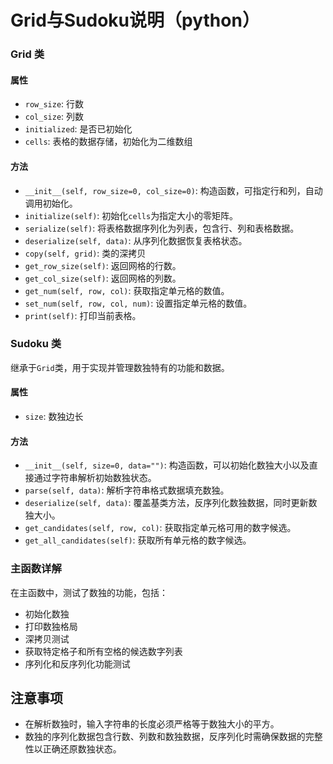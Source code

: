 # **Grid与Sudoku说明（python）**

### Grid 类

#### 属性

- `row_size`: 行数
- `col_size`: 列数
- `initialized`: 是否已初始化
- `cells`: 表格的数据存储，初始化为二维数组

#### 方法

- `__init__(self, row_size=0, col_size=0)`: 构造函数，可指定行和列，自动调用初始化。
- `initialize(self)`: 初始化`cells`为指定大小的零矩阵。
- `serialize(self)`: 将表格数据序列化为列表，包含行、列和表格数据。
- `deserialize(self, data)`: 从序列化数据恢复表格状态。
- `copy(self, grid)`: 类的深拷贝
- `get_row_size(self)`: 返回网格的行数。
- `get_col_size(self)`: 返回网格的列数。
- `get_num(self, row, col)`: 获取指定单元格的数值。
- `set_num(self, row, col, num)`: 设置指定单元格的数值。
- `print(self)`: 打印当前表格。



### Sudoku 类

继承于`Grid`类，用于实现并管理数独特有的功能和数据。

#### 属性

- `size`: 数独边长

#### 方法

- `__init__(self, size=0, data="")`: 构造函数，可以初始化数独大小以及直接通过字符串解析初始数独状态。
- `parse(self, data)`: 解析字符串格式数据填充数独。
- `deserialize(self, data)`: 覆盖基类方法，反序列化数独数据，同时更新数独大小。
- `get_candidates(self, row, col)`: 获取指定单元格可用的数字候选。
- `get_all_candidates(self)`: 获取所有单元格的数字候选。



### 主函数详解

在主函数中，测试了数独的功能，包括：

- 初始化数独
- 打印数独格局
- 深拷贝测试
- 获取特定格子和所有空格的候选数字列表
- 序列化和反序列化功能测试



## 注意事项

- 在解析数独时，输入字符串的长度必须严格等于数独大小的平方。
- 数独的序列化数据包含行数、列数和数独数据，反序列化时需确保数据的完整性以正确还原数独状态。